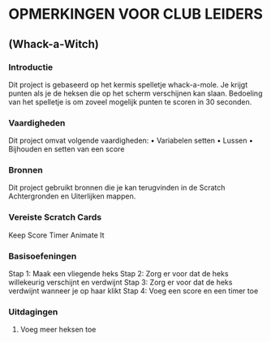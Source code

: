 # OPMERKINGEN VOOR CLUB LEIDERS## (Whack-a-Witch)### IntroductieDit project is gebaseerd op het kermis spelletje whack-a-mole. Je krijgt punten als je de heksen die op het scherm verschijnen kan slaan. Bedoeling van het spelletje is om zoveel mogelijk punten te scoren in 30 seconden.### VaardighedenDit project omvat volgende vaardigheden:• Variabelen setten• Lussen• Bijhouden en setten van een score### BronnenDit project gebruikt bronnen die je kan terugvinden in de Scratch Achtergronden en Uiterlijken mappen.### Vereiste Scratch CardsKeep ScoreTimer Animate It### BasisoefeningenStap 1: Maak een vliegende heksStap 2: Zorg er voor dat de heks willekeurig verschijnt en verdwijntStap 3: Zorg er voor dat de heks verdwijnt wanneer je op haar kliktStap 4: Voeg een score en een timer toe### Uitdagingen1. Voeg meer heksen toe